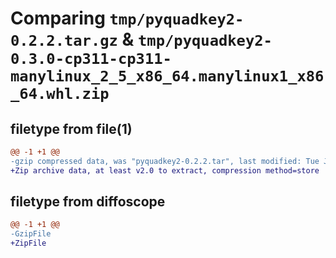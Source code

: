 # Comparing `tmp/pyquadkey2-0.2.2.tar.gz` & `tmp/pyquadkey2-0.3.0-cp311-cp311-manylinux_2_5_x86_64.manylinux1_x86_64.whl.zip`

## filetype from file(1)

```diff
@@ -1 +1 @@
-gzip compressed data, was "pyquadkey2-0.2.2.tar", last modified: Tue Jun 21 00:41:50 2022, max compression
+Zip archive data, at least v2.0 to extract, compression method=store
```

## filetype from diffoscope

```diff
@@ -1 +1 @@
-GzipFile
+ZipFile
```

